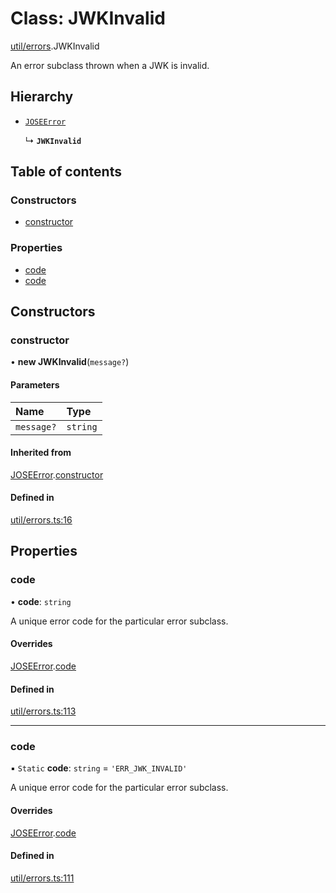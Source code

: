 # Class: JWKInvalid

[util/errors](../modules/util_errors.md).JWKInvalid

An error subclass thrown when a JWK is invalid.

## Hierarchy

- [`JOSEError`](util_errors.JOSEError.md)

  ↳ **`JWKInvalid`**

## Table of contents

### Constructors

- [constructor](util_errors.JWKInvalid.md#constructor)

### Properties

- [code](util_errors.JWKInvalid.md#code)
- [code](util_errors.JWKInvalid.md#code)

## Constructors

### constructor

• **new JWKInvalid**(`message?`)

#### Parameters

| Name | Type |
| :------ | :------ |
| `message?` | `string` |

#### Inherited from

[JOSEError](util_errors.JOSEError.md).[constructor](util_errors.JOSEError.md#constructor)

#### Defined in

[util/errors.ts:16](https://github.com/panva/jose/blob/v3.15.0/src/util/errors.ts#L16)

## Properties

### code

• **code**: `string`

A unique error code for the particular error subclass.

#### Overrides

[JOSEError](util_errors.JOSEError.md).[code](util_errors.JOSEError.md#code)

#### Defined in

[util/errors.ts:113](https://github.com/panva/jose/blob/v3.15.0/src/util/errors.ts#L113)

___

### code

▪ `Static` **code**: `string` = `'ERR_JWK_INVALID'`

A unique error code for the particular error subclass.

#### Overrides

[JOSEError](util_errors.JOSEError.md).[code](util_errors.JOSEError.md#code)

#### Defined in

[util/errors.ts:111](https://github.com/panva/jose/blob/v3.15.0/src/util/errors.ts#L111)
